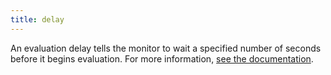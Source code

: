 ```yaml
---
title: delay
---
```

An evaluation delay tells the monitor to wait a specified number of seconds before it begins evaluation.
For more information, <a href="https://docs.datadoghq.com/monitors/create/configuration/?tab=thresholdalert#new-group-delay">see the documentation</a>.